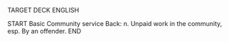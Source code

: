 TARGET DECK
ENGLISH

START
Basic
Community service
Back: n. Unpaid work in the community, esp. By an offender.
END
